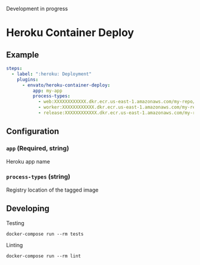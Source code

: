 Development in progress

# Heroku Container Deploy

## Example

```yml
steps:
  - label: ":heroku: Deployment"
    plugins:
      - envato/heroku-container-deploy:
          app: my-app
          process-types:
            - web:XXXXXXXXXXXX.dkr.ecr.us-east-1.amazonaws.com/my-repo/heroku-web-${BUILDKITE_COMMIT}
            - worker:XXXXXXXXXXXX.dkr.ecr.us-east-1.amazonaws.com/my-repo/heroku-worker-${BUILDKITE_COMMIT}
            - release:XXXXXXXXXXXX.dkr.ecr.us-east-1.amazonaws.com/my-repo/heroku-release-${BUILDKITE_COMMIT}
```

## Configuration

### `app` (Required, string)

Heroku app name

### `process-types` (string)

Registry location of the tagged image

## Developing

Testing

```shell
docker-compose run --rm tests
```

Linting

```shell
docker-compose run --rm lint
```
